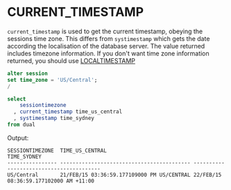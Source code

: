 # CURRENT_TIMESTAMP

`current_timestamp` is used to get the current timestamp, obeying the sessions time zone. This differs from `systimestamp` which gets the date according the localisation of the database server. The value returned includes timezone information. If you don't want time zone information returned, you should use [LOCALTIMESTAMP](LOCALTIMESTAMP.md)


```sql
alter session
set time_zone = 'US/Central';
/

select
    sessiontimezone
  , current_timestamp time_us_central
  , systimestamp time_sydney
from dual
```
Output:
```
SESSIONTIMEZONE  TIME_US_CENTRAL                            TIME_SYDNEY
---------------- ------------------------------------------ ----------------------------------------
US/Central       21/FEB/15 03:36:59.177109000 PM US/CENTRAL 22/FEB/15 08:36:59.177102000 AM +11:00
```
